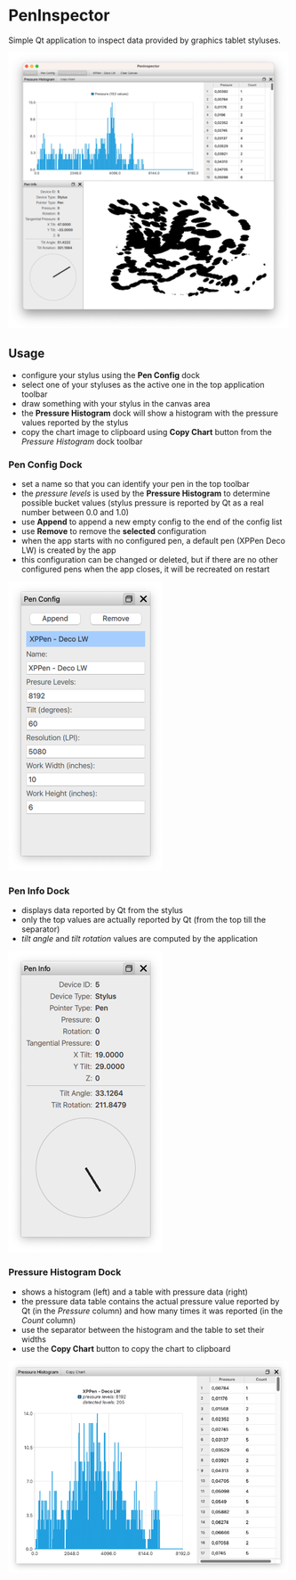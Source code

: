 # PenInspector

Simple Qt application to inspect data provided by graphics tablet styluses.

![main window](docs/main_window.png)

## Usage

* configure your stylus using the **Pen Config** dock
* select one of your styluses as the active one in the top application toolbar
* draw something with your stylus in the canvas area
* the **Pressure Histogram** dock will show a histogram with the pressure values reported by the stylus
* copy the chart image to clipboard using **Copy Chart** button from the *Pressure Histogram* dock toolbar

### Pen Config Dock

* set a name so that you can identify your pen in the top toolbar
* the *pressure levels* is used by the **Pressure Histogram** to determine possible bucket values (stylus pressure is reported by Qt as a real number between 0.0 and 1.0)
* use **Append** to append a new empty config to the end of the config list
* use **Remove** to remove the **selected** configuration
* when the app starts with no configured pen, a default pen (XPPen Deco LW) is created by the app
* this configuration can be changed or deleted, but if there are no other configured pens when the app closes, it will be recreated on restart

![pen config](docs/pen_config_dock.png)

### Pen Info Dock

* displays data reported by Qt from the stylus
* only the top values are actually reported by Qt (from the top till the separator)
* *tilt angle* and *tilt rotation* values are computed by the application

![pen info](docs/pen_info_dock.png)

### Pressure Histogram Dock

* shows a histogram (left) and a table with pressure data (right)
* the pressure data table contains the actual pressure value reported by Qt (in the *Pressure* column) and how many times it was reported (in the *Count* column)
* use the separator between the histogram and the table to set their widths
* use the **Copy Chart** button to copy the chart to clipboard

![pressure histogram](docs/pressure_histogram_dock.png)
